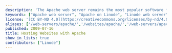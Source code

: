 ```yaml
---
description: 'The Apache web server remains the most popular software for publishing websites on the Internet. This highly configurable, stable server is capable of handling the web serving needs of small and large sites alike. Read on for information on running Apache on your Linode.'
keywords: ["Apache web server", "Apache on Linode", "Linode web server"]
license: '[CC BY-ND 4.0](https://creativecommons.org/licenses/by-nd/4.0)'
aliases: ['/web-servers/apache/','/websites/apache/','/web-servers/apache/php-cgi/ubuntu-10.04-lucid/','/web-servers/apache/mod-wsgi/ubuntu-10.04-lucid/']
published: 2009-07-16
title: Hosting Websites with Apache
show_in_lists: true
contributors: ["Linode"]
---
```



